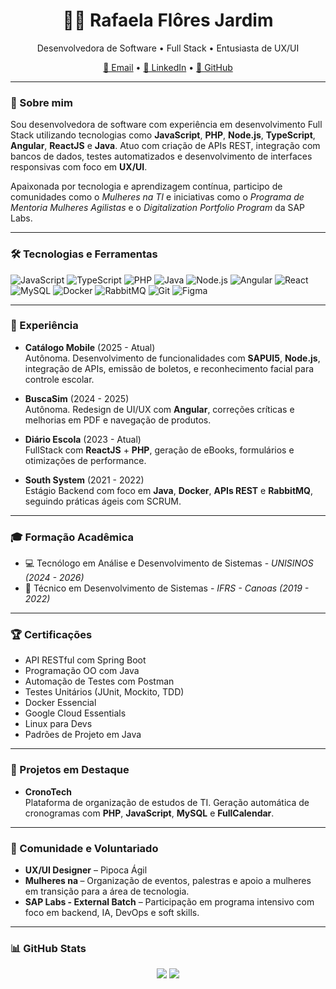<h1 align="center">👩‍💻 Rafaela Flôres Jardim</h1>
<p align="center">
  Desenvolvedora de Software • Full Stack • Entusiasta de UX/UI
</p>

<p align="center">
  <a href="mailto:rafaelafloresjardim@gmail.com">📧 Email</a> •
  <a href="https://www.linkedin.com/in/seu-usuario">🔗 LinkedIn</a> •
  <a href="https://github.com/seu-usuario">🐙 GitHub</a>
</p>

---

### 🚀 Sobre mim

Sou desenvolvedora de software com experiência em desenvolvimento Full Stack utilizando tecnologias como **JavaScript**, **PHP**, **Node.js**, **TypeScript**, **Angular**, **ReactJS** e **Java**. Atuo com criação de APIs REST, integração com bancos de dados, testes automatizados e desenvolvimento de interfaces responsivas com foco em **UX/UI**.

Apaixonada por tecnologia e aprendizagem contínua, participo de comunidades como o *Mulheres na TI* e iniciativas como o *Programa de Mentoria Mulheres Agilistas* e o *Digitalization Portfolio Program* da SAP Labs.

---

### 🛠️ Tecnologias e Ferramentas

![JavaScript](https://img.shields.io/badge/-JavaScript-F7DF1E?style=flat&logo=javascript&logoColor=black)
![TypeScript](https://img.shields.io/badge/-TypeScript-3178C6?style=flat&logo=typescript&logoColor=white)
![PHP](https://img.shields.io/badge/-PHP-777BB4?style=flat&logo=php&logoColor=white)
![Java](https://img.shields.io/badge/-Java-ED8B00?style=flat&logo=java&logoColor=white)
![Node.js](https://img.shields.io/badge/-Node.js-339933?style=flat&logo=nodedotjs&logoColor=white)
![Angular](https://img.shields.io/badge/-Angular-DD0031?style=flat&logo=angular&logoColor=white)
![React](https://img.shields.io/badge/-React-61DAFB?style=flat&logo=react&logoColor=black)
![MySQL](https://img.shields.io/badge/-MySQL-4479A1?style=flat&logo=mysql&logoColor=white)
![Docker](https://img.shields.io/badge/-Docker-2496ED?style=flat&logo=docker&logoColor=white)
![RabbitMQ](https://img.shields.io/badge/-RabbitMQ-FF6600?style=flat&logo=rabbitmq&logoColor=white)
![Git](https://img.shields.io/badge/-Git-F05032?style=flat&logo=git&logoColor=white)
![Figma](https://img.shields.io/badge/-Figma-F24E1E?style=flat&logo=figma&logoColor=white)

---

### 💼 Experiência

- **Catálogo Mobile** (2025 - Atual)  
  Autônoma. Desenvolvimento de funcionalidades com **SAPUI5**, **Node.js**, integração de APIs, emissão de boletos, e reconhecimento facial para controle escolar.

- **BuscaSim** (2024 - 2025)  
  Autônoma. Redesign de UI/UX com **Angular**, correções críticas e melhorias em PDF e navegação de produtos.

- **Diário Escola** (2023 - Atual)  
  FullStack com **ReactJS** + **PHP**, geração de eBooks, formulários e otimizações de performance.

- **South System** (2021 - 2022)  
  Estágio Backend com foco em **Java**, **Docker**, **APIs REST** e **RabbitMQ**, seguindo práticas ágeis com SCRUM.

---

### 🎓 Formação Acadêmica

- 💻 Tecnólogo em Análise e Desenvolvimento de Sistemas - *UNISINOS (2024 - 2026)*  
- 🧠 Técnico em Desenvolvimento de Sistemas - *IFRS - Canoas (2019 - 2022)*  

---

### 🏆 Certificações

- API RESTful com Spring Boot  
- Programação OO com Java  
- Automação de Testes com Postman  
- Testes Unitários (JUnit, Mockito, TDD)  
- Docker Essencial  
- Google Cloud Essentials  
- Linux para Devs  
- Padrões de Projeto em Java  

---

### 🧠 Projetos em Destaque

- **CronoTech**  
  Plataforma de organização de estudos de TI. Geração automática de cronogramas com **PHP**, **JavaScript**, **MySQL** e **FullCalendar**.

---

### 💜 Comunidade e Voluntariado

- **UX/UI Designer** – Pipoca Ágil  
- **Mulheres na </TI>** – Organização de eventos, palestras e apoio a mulheres em transição para a área de tecnologia.  
- **SAP Labs - External Batch** – Participação em programa intensivo com foco em backend, IA, DevOps e soft skills.

---

### 📊 GitHub Stats

<p align="center">
  <img src="https://github-readme-stats.vercel.app/api?username=seu-usuario&show_icons=true&theme=radical" />
  <img src="https://github-readme-stats.vercel.app/api/top-langs/?username=seu-usuario&layout=compact&theme=radical" />
</p>

